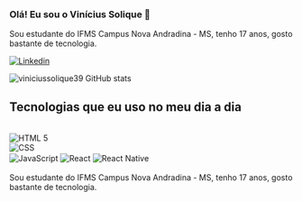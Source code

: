 ### Olá! Eu sou o Vinícius Solique  👋
Sou estudante do IFMS Campus Nova Andradina - MS, tenho 17 anos, gosto bastante de tecnologia.

[![Linkedin](https://img.shields.io/badge/LinkedIn-0077B5?style=for-the-badge&logo=linkedin&logoColor=white)](https://www.linkedin.com/in/vinicius-de-souza-solique-b547b2253/)

![viniciussolique39 GitHub stats](https://github-readme-stats.vercel.app/api?username=viniciussolique39&show_icons=true&theme=onedark)

## Tecnologias que eu uso no meu dia a dia 

<div style="display inline_block"><br/>
 <img align="center"alt="HTML 5"src="https://img.shields.io/badge/HTML5-E34F26?style=for-the-badge&logo=html5&logoColor=white"/><br/>
 <img align="center"alt="CSS"src="https://img.shields.io/badge/CSS3-1572B6?style=for-the-badge&logo=css3&logoColor=white"/> <br/>
 <img align="center"alt="JavaScript"src="https://img.shields.io/badge/JavaScript-F7DF1E?style=for-the-badge&logo=javascript&logoColor=black"/>
 <img align="center"alt="React"src="	https://img.shields.io/badge/React-20232A?style=for-the-badge&logo=react&logoColor=61DAFB"/>
 <img align="center"alt="React Native"src="https://img.shields.io/badge/React_Native-20232A?style=for-the-badge&logo=react&logoColor=61DAFB"/>
 
  	
 
</div><br/>
Sou estudante do IFMS Campus Nova Andradina - MS, tenho 17 anos, gosto bastante de tecnologia.
